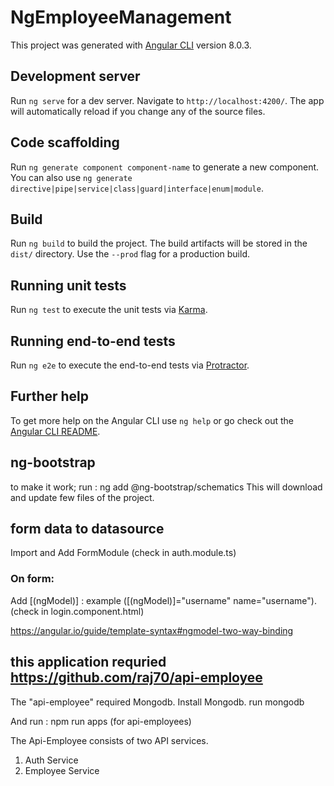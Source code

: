 # NgEmployeeManagement

This project was generated with [Angular CLI](https://github.com/angular/angular-cli) version 8.0.3.

## Development server

Run `ng serve` for a dev server. Navigate to `http://localhost:4200/`. The app will automatically reload if you change any of the source files.

## Code scaffolding

Run `ng generate component component-name` to generate a new component. You can also use `ng generate directive|pipe|service|class|guard|interface|enum|module`.

## Build

Run `ng build` to build the project. The build artifacts will be stored in the `dist/` directory. Use the `--prod` flag for a production build.

## Running unit tests

Run `ng test` to execute the unit tests via [Karma](https://karma-runner.github.io).

## Running end-to-end tests

Run `ng e2e` to execute the end-to-end tests via [Protractor](http://www.protractortest.org/).

## Further help

To get more help on the Angular CLI use `ng help` or go check out the [Angular CLI README](https://github.com/angular/angular-cli/blob/master/README.md).



## ng-bootstrap
to make it work;
run : ng add @ng-bootstrap/schematics
This will download and update few files of the project.



## form data to datasource
Import and Add FormModule (check in auth.module.ts)
### On form:
Add [(ngModel)] : example ([(ngModel)]="username" name="username"). (check in login.component.html)

https://angular.io/guide/template-syntax#ngmodel-two-way-binding


## this application requried https://github.com/raj70/api-employee

The "api-employee" required Mongodb. 
Install Mongodb.
run mongodb

And run : npm run apps (for api-employees)

The Api-Employee consists of two API services.
1) Auth Service
2) Employee Service

